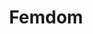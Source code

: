 ---
title: Femdom
crosslinks:
- livven
- botwatch
- u_imguralbumbot
- FemdomCommunity
- JavDownloadCenter
- youtubefactsbot
- hentaifemdom
- ShibbySays
- Pain
- gentlefemdom
- BDSMpersonals
- chastity
- assworship
- titshansen
- femdompersonals
- orgasmcontrol
- feet
- EnoughTrumpSpam
- FemdomPets
- Hotwife
---